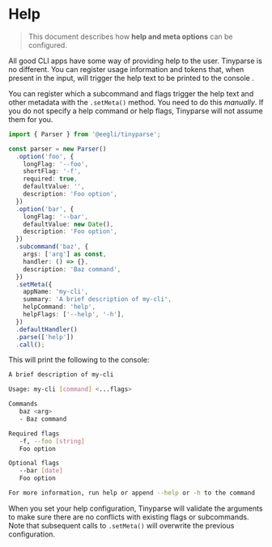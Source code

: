 # Help

> This document describes how **help and meta options** can be configured.

All good CLI apps have some way of providing help to the user. Tinyparse is no different. You can register usage information and tokens that, when present in the input, will trigger the help text to be printed to the console .

You can register which a subcommand and flags trigger the help text and other metadata with the `.setMeta()` method. You need to do this _manually_. If you do not specify a help command or help flags, Tinyparse will not assume them for you.

```ts
import { Parser } from '@eegli/tinyparse';

const parser = new Parser()
  .option('foo', {
    longFlag: '--foo',
    shortFlag: '-f',
    required: true,
    defaultValue: '',
    description: 'Foo option',
  })
  .option('bar', {
    longFlag: '--bar',
    defaultValue: new Date(),
    description: 'Foo option',
  })
  .subcommand('baz', {
    args: ['arg'] as const,
    handler: () => {},
    description: 'Baz command',
  })
  .setMeta({
    appName: 'my-cli',
    summary: 'A brief description of my-cli',
    helpCommand: 'help',
    helpFlags: ['--help', '-h'],
  })
  .defaultHandler()
  .parse(['help'])
  .call();
```

This will print the following to the console:

```sh
A brief description of my-cli

Usage: my-cli [command] <...flags>

Commands
   baz <arg>
   - Baz command

Required flags
   -f, --foo [string]
   Foo option

Optional flags
   --bar [date]
   Foo option

For more information, run help or append --help or -h to the command
```

When you set your help configuration, Tinyparse will validate the arguments to make sure there are no conflicts with existing flags or subcommands. Note that subsequent calls to `.setMeta()` will overwrite the previous configuration.

